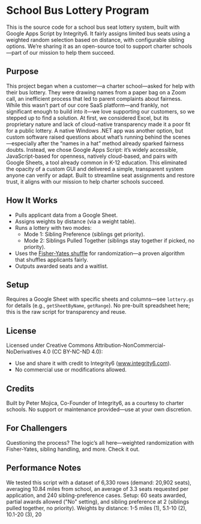 # School Bus Lottery Program
This is the source code for a school bus seat lottery system, built with Google Apps Script by Integrity6. It fairly assigns limited bus seats using a weighted random selection based on distance, with configurable sibling options. We’re sharing it as an open-source tool to support charter schools—part of our mission to help them succeed.

## Purpose
This project began when a customer—a charter school—asked for help with their bus lottery. They were drawing names from a paper bag on a Zoom call, an inefficient process that led to parent complaints about fairness. While this wasn’t part of our core SaaS platform—and frankly, not significant enough to build into it—we love supporting our customers, so we stepped up to find a solution. At first, we considered Excel, but its proprietary nature and lack of cloud-native transparency made it a poor fit for a public lottery. A native Windows .NET app was another option, but custom software raised questions about what’s running behind the scenes—especially after the “names in a hat” method already sparked fairness doubts. Instead, we chose Google Apps Script: it’s widely accessible, JavaScript-based for openness, natively cloud-based, and pairs with Google Sheets, a tool already common in K-12 education. This eliminated the opacity of a custom GUI and delivered a simple, transparent system anyone can verify or adapt. Built to streamline seat assignments and restore trust, it aligns with our mission to help charter schools succeed.

## How It Works
- Pulls applicant data from a Google Sheet.
- Assigns weights by distance (via a weight table).
- Runs a lottery with two modes:
  - Mode 1: Sibling Preference (siblings get priority).
  - Mode 2: Siblings Pulled Together (siblings stay together if picked, no priority).
- Uses the [Fisher-Yates shuffle](https://en.wikipedia.org/wiki/Fisher%E2%80%93Yates_shuffle) for randomization—a proven algorithm that shuffles applicants fairly.
- Outputs awarded seats and a waitlist.

## Setup
Requires a Google Sheet with specific sheets and columns—see `lottery.gs` for details (e.g., `getSheetByName`, `getRange`). No pre-built spreadsheet here; this is the raw script for transparency and reuse.

## License
Licensed under Creative Commons Attribution-NonCommercial-NoDerivatives 4.0 (CC BY-NC-ND 4.0):
- Use and share it with credit to Integrity6 (www.integrity6.com).
- No commercial use or modifications allowed.

## Credits
Built by Peter Mojica, Co-Founder of Integrity6, as a courtesy to charter schools. No support or maintenance provided—use at your own discretion.

## For Challengers
Questioning the process? The logic’s all here—weighted randomization with Fisher-Yates, sibling handling, and more. Check it out.

## Performance Notes
We tested this script with a dataset of 6,330 rows (demand: 20,902 seats), averaging 10.84 miles from school, an average of 3.3 seats requested per application, and 240 sibling-preference cases. Setup: 60 seats awarded, partial awards allowed ("No" setting), and sibling preference at 2 (siblings pulled together, no priority). Weights by distance: 1-5 miles (1), 5.1-10 (2), 10.1-20 (3), 20
